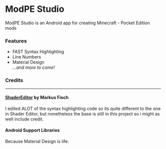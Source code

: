 # ModPE Studio
ModPE Studio is an Android app for creating Minecraft - Pocket Edition mods

### Features
* FAST Syntax Highlighting
* Line Numbers
* Material Design  
*...and more to come!*

###  Credits
---
#### [ShaderEditor](https://github.com/markusfisch/ShaderEditor) by Markus Fisch 
I edited ALOT of the syntax highlighting code so its quite different to the one in Shader Editor, but nonetheless the base is still in this project so i might as well include credit.

#### Android Support Libraries
Because Material Design is life.